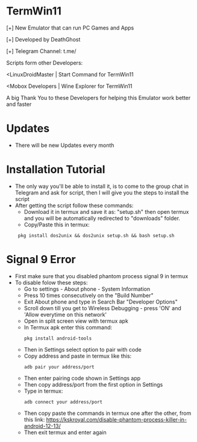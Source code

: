 # TermWin11
[+] New Emulator that can run PC Games and Apps

[+] Developed by DeathGhost

[+] Telegram Channel: t.me/

Scripts form other Developers:

<LinuxDroidMaster | Start Command for TermWin11

<Mobox Developers | Wine Explorer for TermWin11

A big Thank You to these Developers for helping this Emulator work better and faster

# Updates 
- There will be new Updates every month

# Installation Tutorial
- The only way you'll be able to install it, is to come to the group chat in Telegram and ask for script, then I will give you the steps to install the script
- After getting the script follow these commands:
    - Download it in termux and save it as: "setup.sh" then open termux and you will be automatically redirected to "downloads" folder.
    - Copy/Paste this in termux:
    ```
     pkg install dos2unix && dos2unix setup.sh && bash setup.sh
    ```

# Signal 9 Error
 - First make sure that you disabled phantom process signal 9 in termux
 - To disable folow these steps:
     - Go to settings - About phone - System Information
     - Press 10 times consecutively on the "Build Number"
     - Exit About phone and type in Search Bar "Developer Options"
     - Scroll down till you get to Wireless Debugging - press 'ON' and 'Allow everytime on this network'
     - Open in split screen view with termux apk
     - In Termux apk enter this command:
       ```
       pkg install android-tools
       ```
     - Then in Settings select option to pair with code
     - Copy address and paste in termux like this:
       ```
       adb pair your address/port
       ```
     - Then enter pairing code shown in Settings app
     - Then copy address/port from the first option in Settings
     - Type in termux:
       ```
       adb connect your address/port
       ```
     - Then copy paste the commands in termux one after the other, from this link: https://kskroyal.com/disable-phantom-process-killer-in-android-12-13/
     - Then exit termux and enter again
